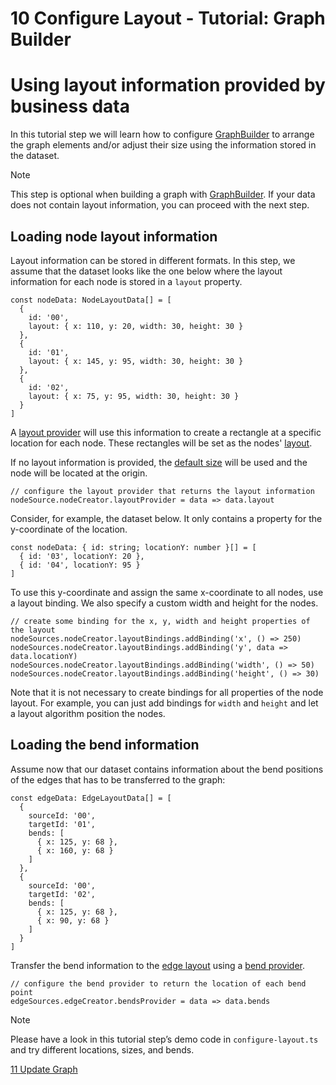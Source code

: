 <!--
 //////////////////////////////////////////////////////////////////////////////
 // @license
 // This file is part of yFiles for HTML 2.6.0.2.
 // Use is subject to license terms.
 //
 // Copyright (c) 2000-2023 by yWorks GmbH, Vor dem Kreuzberg 28,
 // 72070 Tuebingen, Germany. All rights reserved.
 //
 //////////////////////////////////////////////////////////////////////////////
-->
# 10 Configure Layout - Tutorial: Graph Builder

# Using layout information provided by business data

In this tutorial step we will learn how to configure [GraphBuilder](https://docs.yworks.com/yfileshtml/#/api/GraphBuilder) to arrange the graph elements and/or adjust their size using the information stored in the dataset.

Note

This step is optional when building a graph with [GraphBuilder](https://docs.yworks.com/yfileshtml/#/api/GraphBuilder). If your data does not contain layout information, you can proceed with the next step.

## Loading node layout information

Layout information can be stored in different formats. In this step, we assume that the dataset looks like the one below where the layout information for each node is stored in a `layout` property.

```
const nodeData: NodeLayoutData[] = [
  {
    id: '00',
    layout: { x: 110, y: 20, width: 30, height: 30 }
  },
  {
    id: '01',
    layout: { x: 145, y: 95, width: 30, height: 30 }
  },
  {
    id: '02',
    layout: { x: 75, y: 95, width: 30, height: 30 }
  }
]
```

A [layout provider](https://docs.yworks.com/yfileshtml/#/api/NodeCreator#NodeCreator-property-layoutProvider) will use this information to create a rectangle at a specific location for each node. These rectangles will be set as the nodes' [layout](https://docs.yworks.com/yfileshtml/#/api/INode#INode-property-layout).

If no layout information is provided, the [default size](https://docs.yworks.com/yfileshtml/#/api/NodeDefaults#NodeDefaults-property-size) will be used and the node will be located at the origin.

```
// configure the layout provider that returns the layout information
nodeSource.nodeCreator.layoutProvider = data => data.layout
```

Consider, for example, the dataset below. It only contains a property for the y-coordinate of the location.

```
const nodeData: { id: string; locationY: number }[] = [
  { id: '03', locationY: 20 },
  { id: '04', locationY: 95 }
]
```

To use this y-coordinate and assign the same x-coordinate to all nodes, use a layout binding. We also specify a custom width and height for the nodes.

```
// create some binding for the x, y, width and height properties of the layout
nodeSources.nodeCreator.layoutBindings.addBinding('x', () => 250)
nodeSources.nodeCreator.layoutBindings.addBinding('y', data => data.locationY)
nodeSources.nodeCreator.layoutBindings.addBinding('width', () => 50)
nodeSources.nodeCreator.layoutBindings.addBinding('height', () => 30)
```

Note that it is not necessary to create bindings for all properties of the node layout. For example, you can just add bindings for `width` and `height` and let a layout algorithm position the nodes.

## Loading the bend information

Assume now that our dataset contains information about the bend positions of the edges that has to be transferred to the graph:

```
const edgeData: EdgeLayoutData[] = [
  {
    sourceId: '00',
    targetId: '01',
    bends: [
      { x: 125, y: 68 },
      { x: 160, y: 68 }
    ]
  },
  {
    sourceId: '00',
    targetId: '02',
    bends: [
      { x: 125, y: 68 },
      { x: 90, y: 68 }
    ]
  }
]
```

Transfer the bend information to the [edge layout](https://docs.yworks.com/yfileshtml/#/api/IEdge#IEdge-property-bends) using a [bend provider](https://docs.yworks.com/yfileshtml/#/api/EdgeCreator#EdgeCreator-property-bendsProvider).

```
// configure the bend provider to return the location of each bend point
edgeSources.edgeCreator.bendsProvider = data => data.bends
```

Note

Please have a look in this tutorial step’s demo code in `configure-layout.ts` and try different locations, sizes, and bends.

[11 Update Graph](../../tutorial-graph-builder/11-update-graph/)
